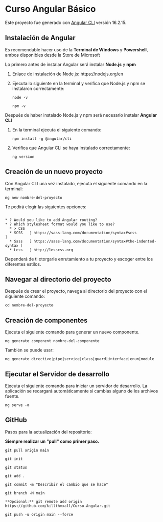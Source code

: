 # Curso Angular Básico

Este proyecto fue generado con [Angular CLI](https://github.com/angular/angular-cli) versión 16.2.15.

## Instalación de Angular

Es recomendable hacer uso de la **Terminal de Windows** y **Powershell**, ambos disponibles desde la Store de Microsoft 

Lo primero antes de instalar Angular será instalar **Node.js** y **npm**

1. Enlace de instalación de Node.js:  https://nodejs.org/en
   
2. Ejecuta lo siguiente en la terminal y verifica que Node.js y npm se instalaron correctamente:
   ```text
   node -v
   ```
   ```text
   npm -v
   ```
Después de haber instalado Node.js y npm será necesario instalar **Angular CLI**

1. En la terminal ejecuta el siguiente comando:
   ```text
   npm install -g @angular/cli
   ```
2. Verifica que Angular CLI se haya instalado correctamente:
   ```text
   ng version
   ```
   
## Creación de un nuevo proyecto
Con Angular CLI una vez instalado, ejecuta el siguiente comando en la terminal:
   ```text
   ng new nombre-del-proyecto
   ```

Te pedirá elegir las siguientes opciones:

```text

* ? Would you like to add Angular routing?
* ? Which stylesheet format would you like to use?
  * > CSS
  * SCSS   [ https://sass-lang.com/documentation/syntax#scss                ]
  * Sass   [ https://sass-lang.com/documentation/syntax#the-indented-syntax ]
  * Less   [ http://lesscss.org     
```
Dependerá de ti otorgarle enrutamiento a tu proyecto y escoger entre los diferentes estilos.

## Navegar al directorio del proyecto
Después de crear el proyecto, navega al directorio del proyecto con el siguiente comando:

   ```text
   cd nombre-del-proyecto
   ```

## Creación de componentes

Ejecuta el siguiente comando para generar un nuevo componente.

```text
ng generate component nombre-del-componente
```

También se puede usar:

```text 
ng generate directive|pipe|service|class|guard|interface|enum|module
```


## Ejecutar el Servidor de desarrollo

Ejecuta el siguiente comando para iniciar un servidor de desarrollo. La aplicación se recargará automáticamente si cambias alguno de los archivos fuente.

```text
ng serve -o
```

## GitHub

Pasos para la actualización del repositorio:

**Siempre realizar un "pull" como primer paso.**

```text
git pull origin main
```

```text
git init
```

```text
git status
```

```text
git add .
```

```text
git commit -m "Describir el cambio que se hace"
```

```text
git branch -M main
```

```text
**Opcional:** git remote add origin https://github.com/killthmxall/Curso-Angular.git
```

```text
git push -u origin main --force
```


